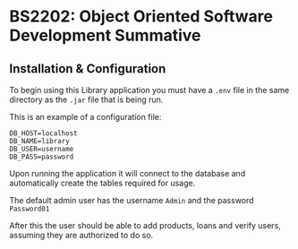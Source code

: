 # BS2202: Object Oriented Software Development Summative

## Installation & Configuration
To begin using this Library application you must have a `.env` file in the same directory as the `.jar` file that is being run. 

This is an example of a configuration file:
```.env
DB_HOST=localhost
DB_NAME=library
DB_USER=username
DB_PASS=password
```

Upon running the application it will connect to the database and automatically create the tables required for usage.

The default admin user has the username `Admin` and the password `Password01`

After this the user should be able to add products, loans and verify users, assuming they are authorized to do so.